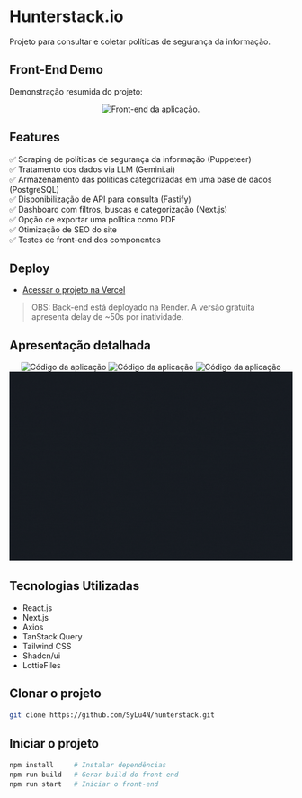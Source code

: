 # Hunterstack.io

Projeto para consultar e coletar políticas de segurança da informação.

## Front-End Demo
Demonstração resumida do projeto:
<p align="center">
  <img src="./public/readme/entireProject.gif" alt="Front-end da aplicação." />
</p>

## Features

✅ Scraping de políticas de segurança da informação (Puppeteer)  
✅ Tratamento dos dados via LLM (Gemini.ai)  
✅ Armazenamento das políticas categorizadas em uma base de dados (PostgreSQL)  
✅ Disponibilização de API para consulta (Fastify)  
✅ Dashboard com filtros, buscas e categorização (Next.js)  
✅ Opção de exportar uma política como PDF  
✅ Otimização de SEO do site <br/>
✅ Testes de front-end dos componentes

## Deploy

- [Acessar o projeto na Vercel](https://hunterstack.vercel.app/)  
> OBS: Back-end está deployado na Render. A versão gratuita apresenta delay de ~50s por inatividade.

## Apresentação detalhada
<p align="center">
  <img src="./public/readme/responsiveness.gif" alt="Código da aplicação" />
  <img src="./public/readme/search.gif" alt="Código da aplicação" />
  <img src="./public/readme/policy.gif" alt="Código da aplicação" />
  <img src="./public/readme/code.gif" alt="Código da aplicação" />
</p>

## Tecnologias Utilizadas

- React.js  
- Next.js  
- Axios  
- TanStack Query  
- Tailwind CSS  
- Shadcn/ui  
- LottieFiles  

## Clonar o projeto

```bash
git clone https://github.com/SyLu4N/hunterstack.git
```

## Iniciar o projeto

```bash
npm install     # Instalar dependências
npm run build   # Gerar build do front-end
npm run start   # Iniciar o front-end
```
